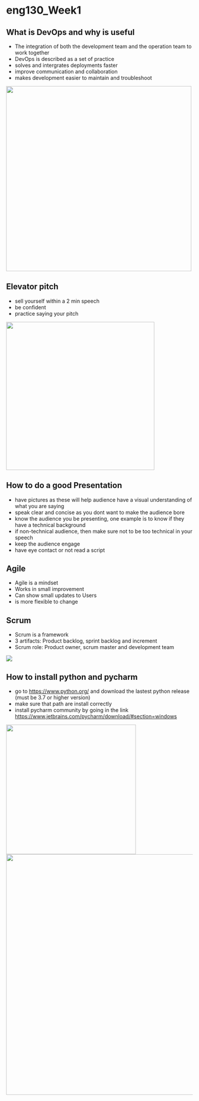 # eng130_Week1
## What is DevOps and why is useful
- The integration of both the development team and the operation team to work together
- DevOps is described as a set of practice
- solves and intergrates deployments faster
- improve communication and collaboration
- makes development easier to maintain and troubleshoot
<img src="https://marvel-b1-cdn.bc0a.com/f00000000236551/dt-cdn.net/wp-content/uploads/2021/07/13429_ILL_DevOpsLoop.png" width="500"/>

## Elevator pitch
- sell yourself within a 2 min speech
- be confident
- practice saying your pitch

<img src="https://www.drrissyswriting.com/wp-content/uploads/2020/10/speech-illustration-768x576.png" width="400" />

## How to do a good Presentation
- have pictures as these will help audience have a visual understanding of what you are saying
- speak clear and concise as you dont want to make the audience bore
- know the audience you be presenting, one example is to know if they have a technical background
- if non-technical audience, then make sure not to be too technical in your speech
- keep the audience engage 
- have eye contact or not read a script


## Agile
- Agile is a mindset
- Works in small improvement 
- Can show small updates to Users
- is more flexible to change


## Scrum
- Scrum is a framework
- 3 artifacts: Product backlog, sprint backlog and increment
- Scrum role: Product owner, scrum master and development team
<img src="https://d112uwirao0vo9.cloudfront.net/wp-content/uploads/2021/08/scrum-methodology.png" />

## How to install python and pycharm
- go to https://www.python.org/ and download the lastest python release (must be 3.7 or higher version)
- make sure that path are install correctly
- install pycharm community by going in the link https://www.jetbrains.com/pycharm/download/#section=windows 

<p float="left">
  <img src="https://miro.medium.com/max/1200/1*6Dhu1H4t028lOGbaZuyRCw.png" width="350" />
  <img src="https://logicoretech.com/wp-content/uploads/2022/05/Python-Symbol.png" width="650" /> 
</p>

